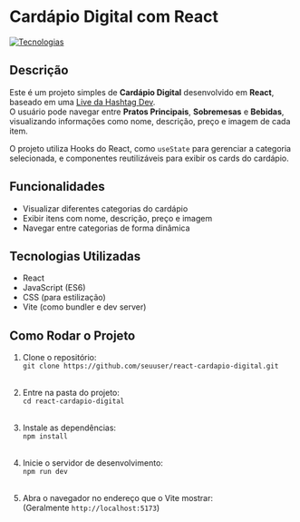 #  Cardápio Digital com React

[![Tecnologias](https://skillicons.dev/icons?i=react,js,css&theme=dark)](https://skillicons.dev)

## Descrição

Este é um projeto simples de **Cardápio Digital** desenvolvido em **React**, baseado em uma [Live da Hashtag Dev](https://www.youtube.com/watch?v=nOY2eHcLWKc).  
O usuário pode navegar entre **Pratos Principais**, **Sobremesas** e **Bebidas**, visualizando informações como nome, descrição, preço e imagem de cada item.

O projeto utiliza Hooks do React, como `useState` para gerenciar a categoria selecionada, e componentes reutilizáveis para exibir os cards do cardápio.

## Funcionalidades

- Visualizar diferentes categorias do cardápio
- Exibir itens com nome, descrição, preço e imagem
- Navegar entre categorias de forma dinâmica

## Tecnologias Utilizadas

- React
- JavaScript (ES6)
- CSS (para estilização)
- Vite (como bundler e dev server)

## Como Rodar o Projeto
1. Clone o repositório: <br>
   ```git clone https://github.com/seuuser/react-cardapio-digital.git``` <br><br>
   
2. Entre na pasta do projeto: <br>
   ```cd react-cardapio-digital``` <br><br>
   
3. Instale as dependências: <br>
```npm install``` <br><br>

4. Inicie o servidor de desenvolvimento: <br>
```npm run dev``` <br><br>

5. Abra o navegador no endereço que o Vite mostrar: <br>
(Geralmente ```http://localhost:5173```)
